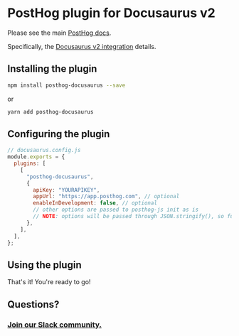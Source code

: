 # PostHog plugin for Docusaurus v2

Please see the main [PostHog docs](https://posthog.com/docs).

Specifically, the [Docusaurus v2 integration](https://posthog.com/docs/integrations/docusaurus-integration) details.

## Installing the plugin

```bash
npm install posthog-docusaurus --save
```

or

```bash
yarn add posthog-docusaurus
```

## Configuring the plugin

```javascript
// docusaurus.config.js
module.exports = {
  plugins: [
    [
      "posthog-docusaurus",
      {
        apiKey: "YOURAPIKEY",
        appUrl: "https://app.posthog.com", // optional
        enableInDevelopment: false, // optional
        // other options are passed to posthog-js init as is
        // NOTE: options will be passed through JSON.stringify(), so functions (such as `sanitize_properties`) are not supported.
      },
    ],
  ],
};
```

## Using the plugin

That's it! You're ready to go!

## Questions?

### [Join our Slack community.](https://join.slack.com/t/posthogusers/shared_invite/enQtOTY0MzU5NjAwMDY3LTc2MWQ0OTZlNjhkODk3ZDI3NDVjMDE1YjgxY2I4ZjI4MzJhZmVmNjJkN2NmMGJmMzc2N2U3Yjc3ZjI5NGFlZDQ)
